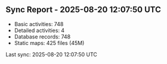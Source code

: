 ## Sync Report - 2025-08-20 12:07:50 UTC

- Basic activities: 748
- Detailed activities: 4
- Database records: 748
- Static maps: 425 files (45M)

Last sync: 2025-08-20 12:07:50 UTC
